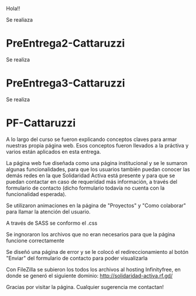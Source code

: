 Hola!!

Se realiaza
# PreEntrega2-Cattaruzzi
Se realiza
# PreEntrega3-Cattaruzzi
Se realiza
# PF-Cattaruzzi

A lo largo del curso se fueron explicando conceptos claves para armar nuestras propia página web.
Esos conceptos fueron llevados a la práctiva y varios están aplicados en esta entrega.

La página web fue diseñada como una página institucional y se le sumaron algunas funcionalidades, para que los usuarios también puedan conocer las demás redes en la que Solidaridad Activa está presente y para que se puedan contactar en caso de requeridad más información, a través del formulario de contacto (dicho formulario todavía no cuenta con la funcionalidad esperada).

Se utilizaron animaciones en la página de "Proyectos" y "Como colaborar" para llamar la atención del usuario.

A través de SASS se conformo el .css 

Se ingnoraron los archivos que no eran necesarios para que la página funcione correctamente

Se diseñó una página de error y se le colocó el redireccionamiento al botón "Enviar" del formulario de contacto para poder visualizarla

Con FileZilla se subieron los todos los archivos al hosting Infinityfree, en donde se generó el siguiente dominio: 
http://solidaridad-activa.rf.gd/

Gracias por visitar la página. Cualquier sugerencia me contactan!



